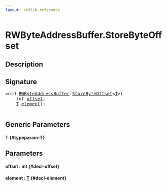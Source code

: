 ```yaml
---
layout: stdlib-reference
---
```


# RWByteAddressBuffer\.StoreByteOffset

## Description





## Signature 

<pre>
<span class="code_keyword">void</span> <a href="/stdlib-reference/types/rwbyteaddressbuffer-0126d/index" class="code_type">RWByteAddressBuffer</a>.<a href="/stdlib-reference/types/rwbyteaddressbuffer-0126d/storebyteoffset-059">StoreByteOffset</a>&lt;<a href="/stdlib-reference/types/rwbyteaddressbuffer-0126d/storebyteoffset-059#typeparam-T" class="code_type">T</a>&gt;(
    <span class="code_keyword">int</span> <a href="/stdlib-reference/types/rwbyteaddressbuffer-0126d/storebyteoffset-059#decl-offset" class="code_param">offset</a>,
    <a href="/stdlib-reference/types/rwbyteaddressbuffer-0126d/storebyteoffset-059#typeparam-T" class="code_type">T</a> <a href="/stdlib-reference/types/rwbyteaddressbuffer-0126d/storebyteoffset-059#decl-element" class="code_param">element</a>);

</pre>

## Generic Parameters

#### T {#typeparam-T}

## Parameters

#### offset  : int {#decl-offset}
#### element  : [T](/stdlib-reference/types/rwbyteaddressbuffer-0126d/storebyteoffset-059#typeparam-T) {#decl-element}

